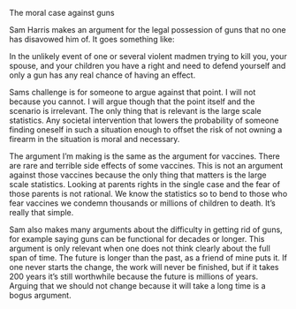 The moral case against guns

Sam Harris makes an argument for the legal possession of guns that no one has disavowed him of. It goes something like: 

In the unlikely event of one or several violent madmen trying to kill you, your spouse, and your children you have a right and need to defend yourself and only a gun has any real chance of having an effect. 

Sams challenge is for someone to argue against that point. I will not because you cannot. I will argue though that the point itself and the scenario is irrelevant. The only thing that is relevant is the large scale statistics. Any societal intervention that lowers the probability of someone finding oneself in such a situation enough to offset the risk of not owning a firearm in the situation is moral and necessary. 

The argument I’m making is the same as the argument for vaccines. There are rare and terrible side effects of some vaccines. This is not an argument against those vaccines because the only thing that matters is the large scale statistics. Looking at parents rights in the single case and the fear of those parents is not rational. We know the statistics so to bend to those who fear vaccines we condemn thousands or millions of children to death. It’s really that simple. 

Sam also makes many arguments about the difficulty in getting rid of guns, for example saying guns can be functional for decades or longer. This argument is only relevant when one does not think clearly about the full span of time. The future is longer than the past, as a friend of mine puts it. If one never starts the change, the work will never be finished, but if it takes 200 years it’s still worthwhile because the future is millions of years. Arguing that we should not change because it will take a long time is a bogus argument. 
